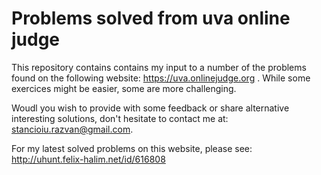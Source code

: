 # Problems solved from uva online judge
This repository contains contains my input to a number of the problems found on the following website:
    https://uva.onlinejudge.org . 
While some exercices might be easier, some are more challenging. 

Woudl you wish to provide with some feedback or share alternative interesting solutions, don't hesitate to contact me at:
stancioiu.razvan@gmail.com. 

For my latest solved problems on this website, please see: 
http://uhunt.felix-halim.net/id/616808
